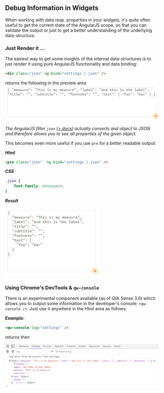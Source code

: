 ## Debug Information in Widgets

When working with data resp. properties in your widgets, it's quite often useful to get the current state of the AngularJS scope, so that you can validate the output or just to get a better understanding of the underlying data-structure.

### Just Render it ...

The easiest way to get some insights of the internal data-structures is to just render it using pure AngularJS functionality and data binding:

```html
<div class="json" ng-bind="settings | json" />
```
returns the following in the preview area
![](images/settings-output.png)

*The AngularJS filter `json` ([> docs](https://docs.angularjs.org/api/ng/filter/json)) actually converts and object to JSON and therefore allows you to see all properties of the given object.*

This becomes even more useful if you use `pre` for a better readable output:

***Html***

```html
<pre class="json"  ng-bind="settings | json" />
```


***CSS***

```css
.json {
	font-family: monospace;
}
```

***Result***

![](images/settings-output-pre.png)
 

### Using Chrome's DevTools & `qw-console`

There is an experimental component available (as of Qlik Sense 3.0) which allows you to output some information in the developer's console: `<qw-console />`.
Just use it anywhere in the Html area as follows:

***Example:***

```html
<qw-console log="settings" />
```
returns then

![](images/qw-console-output-settings.png)